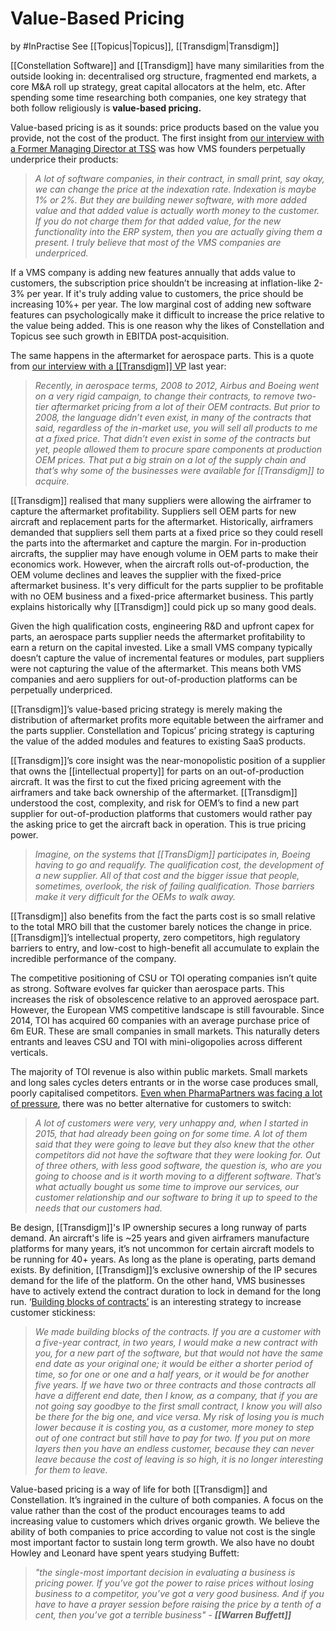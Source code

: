 # Value-Based Pricing

by #InPractise 
See [[Topicus|Topicus]], [[Transdigm|Transdigm]]

[[Constellation Software]] and [[Transdigm]] have many similarities from the outside looking in: decentralised org structure, fragmented end markets, a core M&A roll up strategy, great capital allocators at the helm, etc. After spending some time researching both companies, one key strategy that both follow religiously is **value-based pricing.**

Value-based pricing is as it sounds: price products based on the value you provide, not the cost of the product. The first insight from [our interview with a Former Managing Director at TSS](https://inpractise.com/articles/topicus-pharmapartners-and-vms-value-based-pricing) was how VMS founders perpetually underprice their products:

> _A lot of software companies, in their contract, in small print, say okay, we can change the price at the indexation rate. Indexation is maybe 1% or 2%. But they are building newer software, with more added value and that added value is actually worth money to the customer. If you do not charge them for that added value, for the new functionality into the ERP system, then you are actually giving them a present. I truly believe that most of the VMS companies are underpriced._

If a VMS company is adding new features annually that adds value to customers, the subscription price shouldn’t be increasing at inflation-like 2-3% per year. If it's truly adding value to customers, the price should be increasing 10%+ per year. The low marginal cost of adding new software features can psychologically make it difficult to increase the price relative to the value being added. This is one reason why the likes of Constellation and Topicus see such growth in EBITDA post-acquisition.

The same happens in the aftermarket for aerospace parts. This is a quote from [our interview with a [[Transdigm]] VP](https://inpractise.com/articles/tdg-pricing-operations) last year:

> _Recently, in aerospace terms, 2008 to 2012, Airbus and Boeing went on a very rigid campaign, to change their contracts, to remove two-tier aftermarket pricing from a lot of their OEM contracts. But prior to 2008, the language didn’t even exist, in many of the contracts that said, regardless of the in-market use, you will sell all products to me at a fixed price. That didn’t even exist in some of the contracts but yet, people allowed them to procure spare components at production OEM prices. That put a big strain on a lot of the supply chain and that’s why some of the businesses were available for [[Transdigm]] to acquire._

[[Transdigm]] realised that many suppliers were allowing the airframer to capture the aftermarket profitability. Suppliers sell OEM parts for new aircraft and replacement parts for the aftermarket. Historically, airframers demanded that suppliers sell them parts at a fixed price so they could resell the parts into the aftermarket and capture the margin. For in-production aircrafts, the supplier may have enough volume in OEM parts to make their economics work. However, when the aircraft rolls out-of-production, the OEM volume declines and leaves the supplier with the fixed-price aftermarket business. It's very difficult for the parts supplier to be profitable with no OEM business and a fixed-price aftermarket business. This partly explains historically why [[Transdigm]] could pick up so many good deals.

Given the high qualification costs, engineering R&D and upfront capex for parts, an aerospace parts supplier needs the aftermarket profitability to earn a return on the capital invested. Like a small VMS company typically doesn’t capture the value of incremental features or modules, part suppliers were not capturing the value of the aftermarket. This means both VMS companies and aero suppliers for out-of-production platforms can be perpetually underpriced.

[[Transdigm]]’s value-based pricing strategy is merely making the distribution of aftermarket profits more equitable between the airframer and the parts supplier. Constellation and Topicus’ pricing strategy is capturing the value of the added modules and features to existing SaaS products.

[[Transdigm]]’s core insight was the near-monopolistic position of a supplier that owns the [[intellectual property]] for parts on an out-of-production aircraft. It was the first to cut the fixed pricing agreement with the airframers and take back ownership of the aftermarket. [[Transdigm]] understood the cost, complexity, and risk for OEM’s to find a new part supplier for out-of-production platforms that customers would rather pay the asking price to get the aircraft back in operation. This is true pricing power.

> _Imagine, on the systems that [[TransDigm]] participates in, Boeing having to go and requalify. The qualification cost, the development of a new supplier. All of that cost and the bigger issue that people, sometimes, overlook, the risk of failing qualification. Those barriers make it very difficult for the OEMs to walk away._

[[Transdigm]] also benefits from the fact the parts cost is so small relative to the total MRO bill that the customer barely notices the change in price. [[Transdigm]]’s intellectual property, zero competitors, high regulatory barriers to entry, and low-cost to high-benefit all accumulate to explain the incredible performance of the company.

The competitive positioning of CSU or TOI operating companies isn’t quite as strong. Software evolves far quicker than aerospace parts. This increases the risk of obsolescence relative to an approved aerospace part. However, the European VMS competitive landscape is still favourable. Since 2014, TOI has acquired 60 companies with an average purchase price of 6m EUR. These are small companies in small markets. This naturally deters entrants and leaves CSU and TOI with mini-oligopolies across different verticals.

The majority of TOI revenue is also within public markets. Small markets and long sales cycles deters entrants or in the worse case produces small, poorly capitalised competitors. [Even when PharmaPartners was facing a lot of pressure](https://inpractise.com/articles/topicus-pharmapartners-and-vms-value-based-pricing), there was no better alternative for customers to switch:

> _A lot of customers were very, very unhappy and, when I started in 2015, that had already been going on for some time. A lot of them said that they were going to leave but they also knew that the other competitors did not have the software that they were looking for. Out of three others, with less good software, the question is, who are you going to choose and is it worth moving to a different software. That’s what actually bought us some time to improve our services, our customer relationship and our software to bring it up to speed to the needs that our customers had._

Be design, [[Transdigm]]'s IP ownership secures a long runway of parts demand. An aircraft's life is ~25 years and given airframers manufacture platforms for many years, it’s not uncommon for certain aircraft models to be running for 40+ years. As long as the plane is operating, parts demand exists. By definition, [[Transdigm]]’s exclusive ownership of the IP secures demand for the life of the platform. On the other hand, VMS businesses have to actively extend the contract duration to lock in demand for the long run. ‘[Building blocks of contracts’](https://inpractise.com/articles/topicus-pharmapartners-and-vms-value-based-pricing) is an interesting strategy to increase customer stickiness:

> _We made building blocks of the contracts. If you are a customer with a five-year contract, in two years, I would make a new contract with you, for a new part of the software, but that would not have the same end date as your original one; it would be either a shorter period of time, so for one or one and a half years, or it would be for another five years. If we have two or three contracts and those contracts all have a different end date, then I know, as a company, that if you are not going say goodbye to the first small contract, I know you will also be there for the big one, and vice versa. My risk of losing you is much lower because it is costing you, as a customer, more money to step out of one contract but still have to pay for two. If you put on more layers then you have an endless customer, because they can never leave because the cost of leaving is so high, it is no longer interesting for them to leave._

Value-based pricing is a way of life for both [[Transdigm]] and Constellation. It’s ingrained in the culture of both companies. A focus on the value rather than the cost of the product encourages teams to add increasing value to customers which drives organic growth. We believe the ability of both companies to price according to value not cost is the single most important factor to sustain long term growth. We also have no doubt Howley and Leonard have spent years studying Buffett:

> _"the single-most important decision in evaluating a business is pricing power. If you’ve got the power to raise prices without losing business to a competitor, you’ve got a very good business. And if you have to have a prayer session before raising the price by a tenth of a cent, then you’ve got a terrible business" - **[[Warren Buffett]]**_